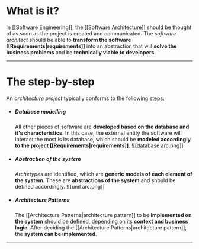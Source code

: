 # What is it?

In [[Software Engineering]], the [[Software Architecture]] should be thought of as soon as the project is created and communicated. The *software architect* should be able to **transform the software [[Requirements|requirements]]** into an abstraction that will **solve the business problems** and be **technically viable to developers**.
___
# The step-by-step

An *architecture project* typically conforms to the following steps:

- ##### Database modelling
	All other pieces of software are **developed based on the database and it's characteristics**. In this case, the external entity the software will interact the most is its database, which should be **modeled accordingly to the project [[Requirements|requirements]]**.
	![[database arc.png]]

- ##### Abstraction of the system
	*Archetypes* are identified, which are **generic models of each element of the system**. These are **abstractions of the system** and should be defined accordingly.
	![[uml arc.png]]

- ##### Architecture Patterns
	The [[Architecture Patterns|architecture pattern]] to be **implemented on the system** should be defined, depending on its **context and business logic**. After deciding the [[Architecture Patterns|architecture pattern]], the **system can be implemented**.

___